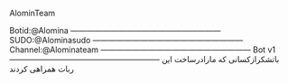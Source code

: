 AlominTeam

Botid:@Alomina
———————————————————
SUDO:@Alominasudo
———————————————————
Channel:@Alominateam
———————————————————
Bot v1
———————————————————
باتشکرازکسانی که مارادرساخت این ربات همراهی کردند
